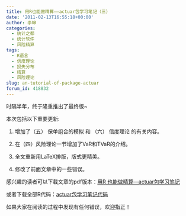 ```yaml
---
title: 用R也能做精算——actuar包学习笔记（三）
date: '2011-02-13T16:55:18+00:00'
author: 李皞
categories:
  - 统计之都
  - 统计软件
  - 风险精算
tags:
  - R语言
  - 信度理论
  - 损失分布
  - 精算
  - 风险理论
slug: an-tutorial-of-package-actuar
forum_id: 418832
---
```


时隔半年，终于隆重推出了最终版~

本次包括以下重要更新:

1. 增加了（五） 保单组合的模拟 和 （六） 信度理论 的有关内容。

2. 在（四）风险理论一节增加了VaR和TVaR的介绍。

3. 全文重新用LaTeX排版，版式更精美。

4. 修改了前面文章中的一些错误。

感兴趣的读者可以下载文章的pdf版本：[用R 也能做精算—actuar包学习笔记](https://uploads.cosx.org/2011/02/用R-也能做精算—actuar包学习笔记.pdf)

或者下载全部R代码：[actuar包学习笔记代码](https://uploads.cosx.org/2011/02/actuar包学习笔记代码.txt)

如果大家在阅读的过程中发现有任何错误，欢迎指正！
